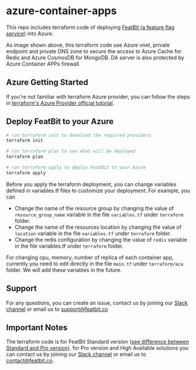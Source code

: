 # azure-container-apps

This repo includes terraform code of deploying [FeatBit (a feature flag service)](https://github.com/featbit/featbit) into Azure.



As image shown above, this terraform code use Azure vnet, private endpoint and private DNS zone to secure the access to Azure Cache for Redis and Azure CosmosDB for MongoDB. DA server is also protected by Azure Container APPs firewall.

## Azure Getting Started

If you're not familiar with terraform Azure provider, you can follow the steps in [terraform's Azure Provider official tutorial](https://developer.hashicorp.com/terraform/tutorials/azure-get-started/azure-build).


## Deploy FeatBit to your Azure

```bash
# run terraform init to download the required providers
terraform init

# run terraform plan to see what will be deployed
terraform plan

# run terraform apply to deploy FeatBit to your Azure
terraform apply
```

Before you apply the terraform deployment, you can change variables defined in variables.tf files to customize your deployment. For example, you can

- Change the name of the resource group by changing the value of `resource_group_name` variable in the file `variables.tf` under `terraform` folder.
- Change the name of the resources location by changing the value of `location` variable in the file `variables.tf` under `terraform` folder.
- Change the redis configuration by changing the value of `redis` variable in the file variables.tf under `terraform` folder.

For changing cpu, memory, number of replica of each container app, currently you need to edit directly in the file `main.tf` under `terraform/aca` folder. We will add these variables in the future.

## Support

For any questions, you can create an issue, contact us by joining our [Slack channel](https://join.slack.com/t/featbit/shared_invite/zt-1ew5e2vbb-x6Apan1xZOaYMnFzqZkGNQ) or email us to [support@featbit.co](mailto:support@featbit.co)

## Important Notes

The terraform code is for FeatBit Standard version ([see difference between Standard and Pro version](https://docs.featbit.co/docs/tech-stack/standard-vs.-professional)), for Pro version and High Available solutions you can contact us by joining our [Slack channel](https://join.slack.com/t/featbit/shared_invite/zt-1ew5e2vbb-x6Apan1xZOaYMnFzqZkGNQ) or email us to [contact@featbit.co](mailto:contact@featbit.co).
